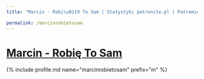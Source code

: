 ```yaml
---
title: "Marcin - Robi\u0119 To Sam | Statystyki patronite.pl | Patromierz"

permalink: /marcinrobietosam
---
```


# [Marcin - Robię To Sam](https://patronite.pl/marcinrobietosam)

{% include profile.md name="marcinrobietosam" prefix="m" %}
